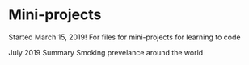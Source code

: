 # Mini-projects

Started March 15, 2019!
For files for mini-projects for learning to code

July 2019 Summary
Smoking prevelance around the world
